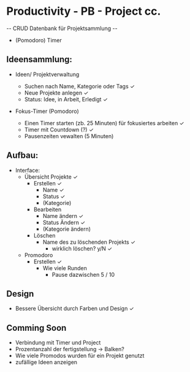 # Productivity - PB - Project cc. 

-- CRUD Datenbank für Projektsammlung --
 + (Pomodoro) Timer

## Ideensammlung: 

- Ideen/ Projektverwaltung
  - Suchen nach Name, Kategorie oder Tags ✓
  - Neue Projekte anlegen ✓
  - Status: Idee, in Arbeit, Erledigt ✓

- Fokus-Timer (Pomodoro) 
  - Einen Timer starten (zb. 25 Minuten) für fokusiertes arbeiten ✓
  - Timer mit Countdown (?) ✓
  - Pausenzeiten vewalten (5 Minuten)




## Aufbau:

- Interface: 
  - Übersicht Projekte ✓
    - Erstellen ✓
      - Name ✓
      - Status ✓ 
      - (Kategorie)
    - Bearbeiten
      - Name ändern ✓
      - Status Ändern ✓
      - (Kategorie ändern)
    - Löschen
      - Name des zu löschenden Projekts ✓
        - wirklich löschen? y/N ✓
  - Promodoro
    - Erstellen ✓
      - Wie viele Runden
        - Pause dazwischen 5 / 10

## Design
- Bessere Übersicht durch Farben und Design ✓


## Comming Soon
- Verbindung mit Timer und Project
- Prozentanzahl der fertigstellung -> Balken? 
- Wie viele Promodos wurden für ein Projekt genutzt
- zufällige Ideen anzeigen